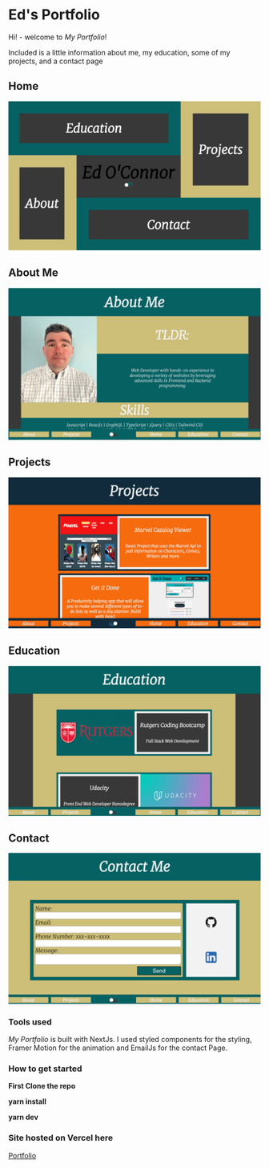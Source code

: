 # Ed's Portfolio

Hi! - welcome to _My Portfolio_!

Included is a little information about me, my education, some of my projects, and a contact page

## Home

![Home](public/HomeScreen.png)

## About Me

![About Me](public/About.png)

## Projects

![Projects](public/Projects.png)

## Education

![Education](public/Education.png)

## Contact

![Contact](public/Contact.png)

### Tools used

_My Portfolio_ is built with NextJs.  I used styled components for the styling, Framer Motion for the animation and EmailJs for the contact Page.

### How to get started

**First Clone the repo**

**yarn install**

**yarn dev**

### Site hosted on Vercel here 

[Portfolio](eddev90.vercel.app)

